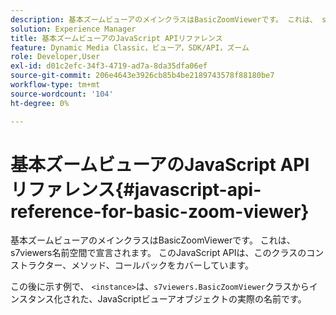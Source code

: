 ```yaml
---
description: 基本ズームビューアのメインクラスはBasicZoomViewerです。 これは、 s7viewers名前空間で宣言されます。 このJavaScript APIは、このクラスのコンストラクター、メソッド、コールバックをカバーしています。
solution: Experience Manager
title: 基本ズームビューアのJavaScript APIリファレンス
feature: Dynamic Media Classic，ビューア，SDK/API，ズーム
role: Developer,User
exl-id: d01c2efc-34f3-4719-ad7a-8da35dfa06ef
source-git-commit: 206e4643e3926cb85b4be2189743578f88180be7
workflow-type: tm+mt
source-wordcount: '104'
ht-degree: 0%

---
```


# 基本ズームビューアのJavaScript APIリファレンス{#javascript-api-reference-for-basic-zoom-viewer}

基本ズームビューアのメインクラスはBasicZoomViewerです。 これは、 s7viewers名前空間で宣言されます。 このJavaScript APIは、このクラスのコンストラクター、メソッド、コールバックをカバーしています。

この後に示す例で、 `<instance>`は、`s7viewers.BasicZoomViewer`クラスからインスタンス化された、JavaScriptビューアオブジェクトの実際の名前です。
